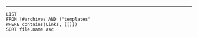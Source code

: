 
---
```dataview
LIST 
FROM !#archives AND !"templates" 
WHERE contains(Links, [[]])
SORT file.name asc
```

